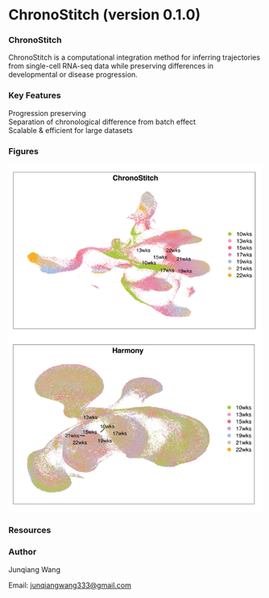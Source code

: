 # ChronoStitch (version 0.1.0)


### ChronoStitch

ChronoStitch is a computational integration method for inferring trajectories from single-cell RNA-seq data while preserving differences in developmental or disease progression.

### Key Features
Progression preserving  
Separation of chronological difference from batch effect  
Scalable & efficient for large datasets  


### Figures
![](https://github.com/JunqiangWang/ChronoStitch/blob/main/Figures/ChronoStitch.png)  

### Resources 


### Author 

Junqiang Wang

Email: junqiangwang333@gmail.com



